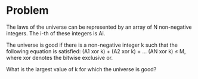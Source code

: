 # Problem

The laws of the universe can be represented by an array of N non-negative integers. The i-th of these integers is Ai.

The universe is good if there is a non-negative integer k such that the following equation is satisfied: (A1 xor k) + (A2 xor k) + ... (AN xor k) ≤ M, where xor denotes the bitwise exclusive or.

What is the largest value of k for which the universe is good?
